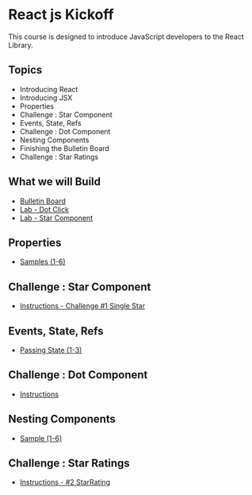 React js Kickoff
================
This course is designed to introduce JavaScript developers to the React Library.

Topics
------
* Introducing React
* Introducing JSX
* Properties
* Challenge : Star Component
* Events, State, Refs
* Challenge : Dot Component
* Nesting Components
* Finishing the Bulletin Board
* Challenge : Star Ratings

What we will Build
----------
* [Bulletin Board](http://output.jsbin.com/habame/13/quiet)
* [Lab - Dot Click](http://output.jsbin.com/vesayev/1/quiet)
* [Lab - Star Component](http://output.jsbin.com/moyiha/3/quiet)

Properties
----------
* [Samples (1-6)](http://jsbin.com/vumawu/1/edit?js,output)

Challenge : Star Component
----------
* [Instructions - Challenge #1 Single Star](https://github.com/MoonHighway/react-kickoff/tree/master/start-star-rating)

Events, State, Refs
----------
* [Passing State (1-3)](http://jsbin.com/xoqaki/1/edit?js)

Challenge : Dot Component
----------
* [Instructions](https://github.com/MoonHighway/react-kickoff/tree/master/start-dot)

Nesting Components
----------
* [Sample (1-6)](http://jsbin.com/lunoso/1/edit?js,output)

Challenge : Star Ratings
----------
* [Instructions - #2 StarRating](https://github.com/MoonHighway/react-kickoff/tree/master/start-star-rating)